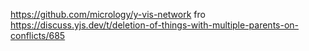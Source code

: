 
https://github.com/micrology/y-vis-network  fro 
https://discuss.yjs.dev/t/deletion-of-things-with-multiple-parents-on-conflicts/685



